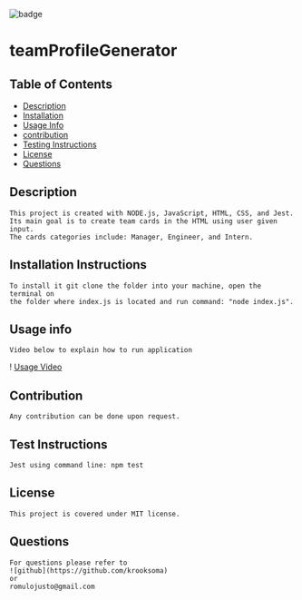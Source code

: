 ![badge](https://img.shields.io/static/v1?label=license&message=MIT&color=<green>)

# teamProfileGenerator


    
    

## Table of Contents
    
* [Description](#description)
* [Installation](#installation-instructions)
* [Usage Info](#usage-info)
* [contribution](#contribution)
* [Testing Instructions](#test-instructions)
* [License](#license)
* [Questions](#questions)
    

## Description
    This project is created with NODE.js, JavaScript, HTML, CSS, and Jest.
    Its main goal is to create team cards in the HTML using user given input.
    The cards categories include: Manager, Engineer, and Intern.

## Installation Instructions
    To install it git clone the folder into your machine, open the terminal on 
    the folder where index.js is located and run command: "node index.js".

## Usage info
    Video below to explain how to run application
! [Usage Video](https://drive.google.com/file/d/1NRW065QUWZIPIjI_kpkFVsXNNE2dpth4/view)
## Contribution
    Any contribution can be done upon request.

## Test Instructions
    Jest using command line: npm test   

## License
    This project is covered under MIT license.

## Questions
    For questions please refer to 
    ![github](https://github.com/krooksoma)  
    or
    romulojusto@gmail.com
    
